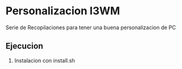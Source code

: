 # Personalizacion I3WM

Serie de Recopilaciones para tener una buena personalizacion de PC

## Ejecucion
1. Instalacion con install.sh
